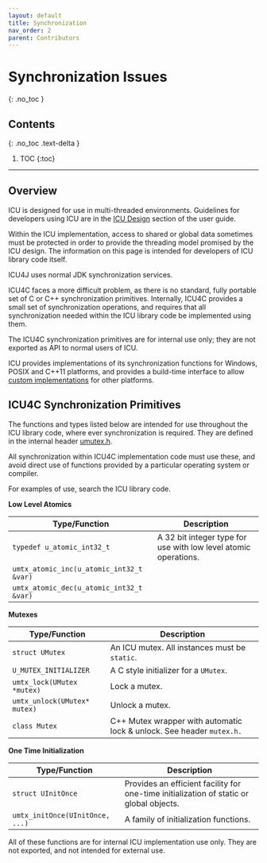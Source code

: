 ```yaml
---
layout: default
title: Synchronization
nav_order: 2
parent: Contributors
---
```

<!--
© 2020 and later: Unicode, Inc. and others.
License & terms of use: http://www.unicode.org/copyright.html
-->

# Synchronization Issues
{: .no_toc }

## Contents
{: .no_toc .text-delta }

1. TOC
{:toc}

---

## Overview

ICU is designed for use in multi-threaded environments. Guidelines for
developers using ICU are in the [ICU Design](../../design.md) section of the
user guide.

Within the ICU implementation, access to shared or global data sometimes must be
protected in order to provide the threading model promised by the ICU design.
The information on this page is intended for developers of ICU library code
itself.

ICU4J uses normal JDK synchronization services.

ICU4C faces a more difficult problem, as there is no standard, fully portable
set of C or C++ synchronization primitives. Internally, ICU4C provides a small
set of synchronization operations, and requires that all synchronization needed
within the ICU library code be implemented using them.

The ICU4C synchronization primitives are for internal use only; they are not
exported as API to normal users of ICU.

ICU provides implementations of its synchronization functions for Windows, POSIX
and C++11 platforms, and provides a build-time interface to allow [custom
implementations](custom.md) for other platforms.

## ICU4C Synchronization Primitives

The functions and types listed below are intended for use throughout the ICU
library code, where ever synchronization is required. They are defined in the
internal header
[umutex.h](https://github.com/unicode-org/icu/blob/main/icu4c/source/common/umutex.h).

All synchronization within ICU4C implementation code must use these, and avoid
direct use of functions provided by a particular operating system or compiler.

For examples of use, search the ICU library code.

**Low Level Atomics**

| Type/Function                            | Description                                                     |
|------------------------------------------|-----------------------------------------------------------------|
| `typedef u_atomic_int32_t`               | A 32 bit integer type for use with low level atomic operations. |
| `umtx_atomic_inc(u_atomic_int32_t &var)` |                                                                 |
| `umtx_atomic_dec(u_atomic_int32_t &var)` |                                                                 |

**Mutexes**

| Type/Function                | Description                                                           |
|------------------------------|-----------------------------------------------------------------------|
| `struct UMutex`              | An ICU mutex. All instances must be `static`.                         |
| `U_MUTEX_INITIALIZER`        | A C style initializer for a `UMutex`.                                 |
| `umtx_lock(UMutex *mutex)`   | Lock a mutex.                                                         |
| `umtx_unlock(UMutex* mutex)` | Unlock a mutex.                                                       |
| `class Mutex`                | C++ Mutex wrapper with automatic lock & unlock. See header `mutex.h.` |

**One Time Initialization**

| Type/Function                   | Description                                                                             |
|---------------------------------|-----------------------------------------------------------------------------------------|
| `struct UInitOnce`              | Provides an efficient facility for one-time initialization of static or global objects. |
| `umtx_initOnce(UInitOnce, ...)` | A family of initialization functions.                                                   |

All of these functions are for internal ICU implementation use only. They are
not exported, and not intended for external use.
